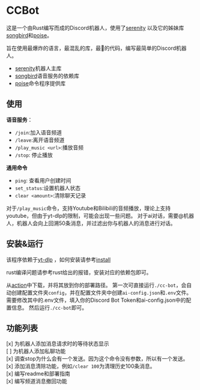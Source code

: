 # CCBot

这是一个由Rust编写而成的Discord机器人，使用了[serenity](https://github.com/serenity-rs/serenity)
以及它的姊妹库[songbird](https://github.com/serenity-rs/songbird)和[poise](https://github.com/serenity-rs/poise)。

旨在使用最爆炸的语言，最混乱的库，最💩的代码，编写最简单的Discord机器人。

- [serenity](https://github.com/serenity-rs/serenity)机器人主库
- [songbird](https://github.com/serenity-rs/songbird)语音服务的依赖库
- [poise](https://github.com/serenity-rs/poise)命令程序提供库

## 使用

**语音服务**：

- `/join`:加入语音频道
- `/leave`:离开语音频道
- `/play_music <url>`:播放音频
- `/stop`: 停止播放

**通用命令**

- `ping`: 查看用户创建时间
- `set_status`:设置机器人状态
- `clear <amount>`:清除<amount>聊天记录

对于`/play_music`命令，支持Youtube和Bilibili的音频播放，理论上支持youtube，但由于yt-dlp的限制，可能会出现一些问题。
对于ai对话，需要@机器人，机器人会向上回溯50条消息，并过滤出你与机器人的消息进行对话。

## 安装&运行

该程序依赖于[yt-dlp](https://github.com/yt-dlp/yt-dlp)
，如何安装请参考[install](https://github.com/yt-dlp/yt-dlp?tab=readme-ov-file#installation)

rust编译问题请参考rust给出的报错，安装对应的依赖包即可。

从[action](https://github.com/ChengCY-2254/discord_hub_bot/actions)中下载，并将其放到你的部署路径。
第一次可直接运行`./cc-bot`，会自动创建配置文件夹`config`，并在配置文件夹中创建`ai-config.json`和`.env`文件。
需要修改其中的.env文件，填入你的Discord Bot Token和ai-config.json中的配置信息。
然后运行`./cc-bot`即可。

## 功能列表

[x] 为机器人添加消息请求时的等待状态显示  
[ ] 为机器人添加私聊功能  
[x] 调查stop为什么会有一个发送。因为这个命令没有参数，所以有一个发送。  
[x] 添加消息清除功能，例如`/clear 100`为清理历史100条消息。  
[x] 编写readme和部署指南  
[x] 编写频道消息撤回功能